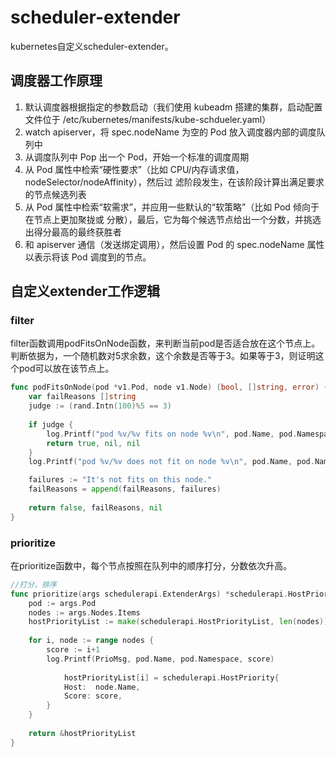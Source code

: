 # scheduler-extender
kubernetes自定义scheduler-extender。

## 调度器工作原理

1. 默认调度器根据指定的参数启动（我们使⽤ kubeadm 搭建的集群，启动配置⽂件位于 /etc/kubernetes/manifests/kube-schdueler.yaml） 
2. watch apiserver，将 spec.nodeName 为空的 Pod 放⼊调度器内部的调度队列中 
3. 从调度队列中 Pop 出⼀个 Pod，开始⼀个标准的调度周期 
4. 从 Pod 属性中检索“硬性要求”（⽐如 CPU/内存请求值，nodeSelector/nodeAffinity），然后过 滤阶段发⽣，在该阶段计算出满⾜要求的节点候选列表 
5. 从 Pod 属性中检索“软需求”，并应⽤⼀些默认的“软策略”（⽐如 Pod 倾向于在节点上更加聚拢或 分散），最后，它为每个候选节点给出⼀个分数，并挑选出得分最⾼的最终获胜者 
6. 和 apiserver 通信（发送绑定调⽤），然后设置 Pod 的 spec.nodeName 属性以表示将该 Pod 调度到的节点。

## 自定义extender工作逻辑

### filter
filter函数调用podFitsOnNode函数，来判断当前pod是否适合放在这个节点上。判断依据为，一个随机数对5求余数，这个余数是否等于3。如果等于3，则证明这个pod可以放在该节点上。
```go
func podFitsOnNode(pod *v1.Pod, node v1.Node) (bool, []string, error) {
	var failReasons []string
	judge := (rand.Intn(100)%5 == 3)
  
	if judge {
		log.Printf("pod %v/%v fits on node %v\n", pod.Name, pod.Namespace, node.Name)
		return true, nil, nil
	}
	log.Printf("pod %v/%v does not fit on node %v\n", pod.Name, pod.Namespace, node.Name)

	failures := "It's not fits on this node."
	failReasons = append(failReasons, failures)
  
	return false, failReasons, nil
}
```

### prioritize
在prioritize函数中，每个节点按照在队列中的顺序打分，分数依次升高。
```go
//打分，排序
func prioritize(args schedulerapi.ExtenderArgs) *schedulerapi.HostPriorityList {
	pod := args.Pod
	nodes := args.Nodes.Items
	hostPriorityList := make(schedulerapi.HostPriorityList, len(nodes))
	
  	for i, node := range nodes {
		score := i+1
		log.Printf(PrioMsg, pod.Name, pod.Namespace, score)
		
    		hostPriorityList[i] = schedulerapi.HostPriority{
			Host:  node.Name,
			Score: score,
		}
	}
  
	return &hostPriorityList
}
```
